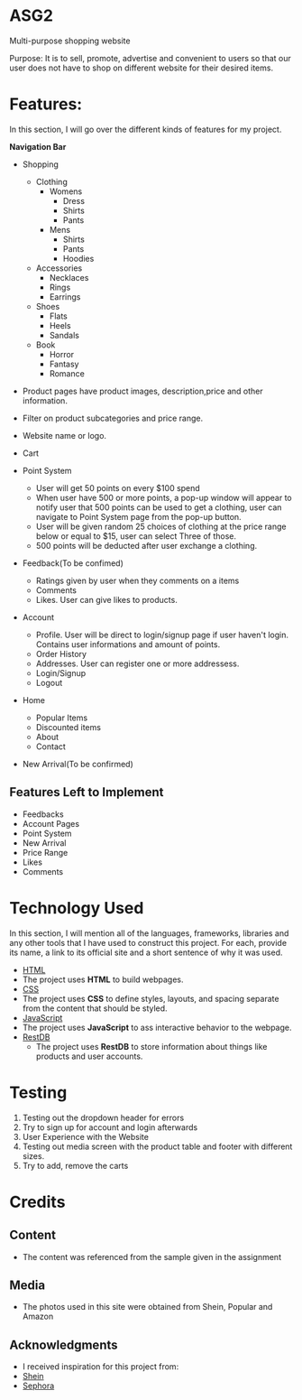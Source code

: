 # ASG2

Multi-purpose shopping website

Purpose: It is to sell, promote, advertise and convenient to users so that our user does not have to shop on different website for their desired items.

# Features:

In this section, I will go over the different kinds of features for my project.

**Navigation Bar**

- Shopping

  - Clothing
    - Womens
      - Dress
      - Shirts
      - Pants
    - Mens
      - Shirts
      - Pants
      - Hoodies
  - Accessories
    - Necklaces
    - Rings
    - Earrings
  - Shoes
    - Flats
    - Heels
    - Sandals
  - Book
    - Horror
    - Fantasy
    - Romance

- Product pages have product images, description,price and other information.
- Filter on product subcategories and price range.
- Website name or logo.
- Cart
- Point System
  - User will get 50 points on every $100 spend
  - When user have 500 or more points, a pop-up window will appear to notify user that 500 points can be used to get a clothing, user can navigate to Point System page from the pop-up button.
  - User will be given random 25 choices of clothing at the price range below or equal to $15, user can select Three of those.
  - 500 points will be deducted after user exchange a clothing.
- Feedback(To be confimed)
  - Ratings given by user when they comments on a items
  - Comments
  - Likes. User can give likes to products.
- Account
  - Profile. User will be direct to login/signup page if user haven't login. Contains user informations and amount of points.
  - Order History
  - Addresses. User can register one or more addressess.
  - Login/Signup
  - Logout
- Home
  - Popular Items
  - Discounted items
  - About
  - Contact
- New Arrival(To be confirmed)

## Features Left to Implement

- Feedbacks
- Account Pages
- Point System
- New Arrival
- Price Range
- Likes
- Comments

# Technology Used

In this section, I will mention all of the languages, frameworks, libraries and any other tools that I have used to construct this project. For each, provide its name, a link to its official site and a short sentence of why it was used.

- [HTML](https://www.w3schools.com/html/)
- The project uses **HTML** to build webpages.
- [CSS](https://www.w3schools.com/css/css_intro.asp)
- The project uses **CSS** to define styles, layouts, and spacing separate from the content that should be styled.
- [JavaScript](https://www.w3schools.com/js/)
- The project uses **JavaScript** to ass interactive behavior to the webpage.
- [RestDB](https://restdb.io/)
  - The project uses **RestDB** to store information about things like products and user accounts.

# Testing

1. Testing out the dropdown header for errors
2. Try to sign up for account and login afterwards
3. User Experience with the Website
4. Testing out media screen with the product table and footer with different sizes.
5. Try to add, remove the carts

# Credits

## Content

- The content was referenced from the sample given in the assignment

## Media

- The photos used in this site were obtained from Shein, Popular and Amazon

## Acknowledgments

- I received inspiration for this project from:
- [Shein](https://sg.shein.com/)
- [Sephora](https://www.sephora.sg/)
